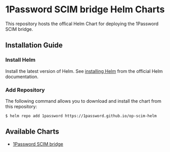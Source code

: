# 1Password SCIM bridge Helm Charts

This repository hosts the offical Helm Chart for deploying the 1Password SCIM bridge.

## Installation Guide

### Install Helm

Install the latest version of Helm. See [installing Helm](https://helm.sh/docs/intro/install/) from the official Helm documentation.

### Add Repository
The following command allows you to download and install the chart from this repository:

```
$ helm repo add 1password https://1password.github.io/op-scim-helm
```

## Available Charts

* [1Password SCIM bridge](./charts/op-scim-bridge/)
